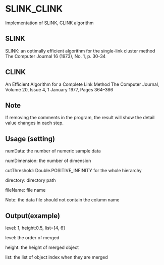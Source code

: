 # SLINK_CLINK
Implementation of SLINK, CLINK algorithm


## SLINK
SLINK: an optimally efficient algorithm for the single-link cluster method
The Computer Journal 16 (1973), No. 1, p. 30-34


## CLINK
An Efficient Algorithm for a Complete Link Method
The Computer Journal, Volume 20, Issue 4, 1 January 1977, Pages 364–366

## Note
If removing the comments in the program, the result will show the detail value changes in each step. 


## Usage (setting)
numData: the number of numeric sample data 

numDimension: the number of dimension

cutThreshold: Double.POSITIVE_INFINITY for the whole hierarchy

directory: directory path

fileName: file name

Note: the data file should not contain the column name

## Output(example)
level: 1, height:0.5, list=[4, 6]

level: the order of merged 

height: the height of merged object 

list: the list of object index when they are merged


